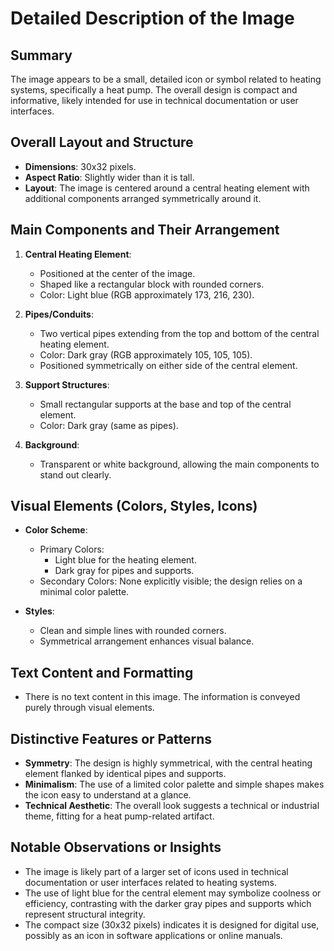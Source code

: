 # Detailed Description of the Image

## Summary
The image appears to be a small, detailed icon or symbol related to heating systems, specifically a heat pump. The overall design is compact and informative, likely intended for use in technical documentation or user interfaces.

## Overall Layout and Structure
- **Dimensions**: 30x32 pixels.
- **Aspect Ratio**: Slightly wider than it is tall.
- **Layout**: The image is centered around a central heating element with additional components arranged symmetrically around it.

## Main Components and Their Arrangement

1. **Central Heating Element**:
   - Positioned at the center of the image.
   - Shaped like a rectangular block with rounded corners.
   - Color: Light blue (RGB approximately 173, 216, 230).

2. **Pipes/Conduits**:
   - Two vertical pipes extending from the top and bottom of the central heating element.
   - Color: Dark gray (RGB approximately 105, 105, 105).
   - Positioned symmetrically on either side of the central element.

3. **Support Structures**:
   - Small rectangular supports at the base and top of the central element.
   - Color: Dark gray (same as pipes).

4. **Background**:
   - Transparent or white background, allowing the main components to stand out clearly.

## Visual Elements (Colors, Styles, Icons)

- **Color Scheme**:
  - Primary Colors:
    - Light blue for the heating element.
    - Dark gray for pipes and supports.
  - Secondary Colors: None explicitly visible; the design relies on a minimal color palette.

- **Styles**:
  - Clean and simple lines with rounded corners.
  - Symmetrical arrangement enhances visual balance.

## Text Content and Formatting

- There is no text content in this image. The information is conveyed purely through visual elements.

## Distinctive Features or Patterns

- **Symmetry**: The design is highly symmetrical, with the central heating element flanked by identical pipes and supports.
- **Minimalism**: The use of a limited color palette and simple shapes makes the icon easy to understand at a glance.
- **Technical Aesthetic**: The overall look suggests a technical or industrial theme, fitting for a heat pump-related artifact.

## Notable Observations or Insights

- The image is likely part of a larger set of icons used in technical documentation or user interfaces related to heating systems.
- The use of light blue for the central element may symbolize coolness or efficiency, contrasting with the darker gray pipes and supports which represent structural integrity.
- The compact size (30x32 pixels) indicates it is designed for digital use, possibly as an icon in software applications or online manuals.